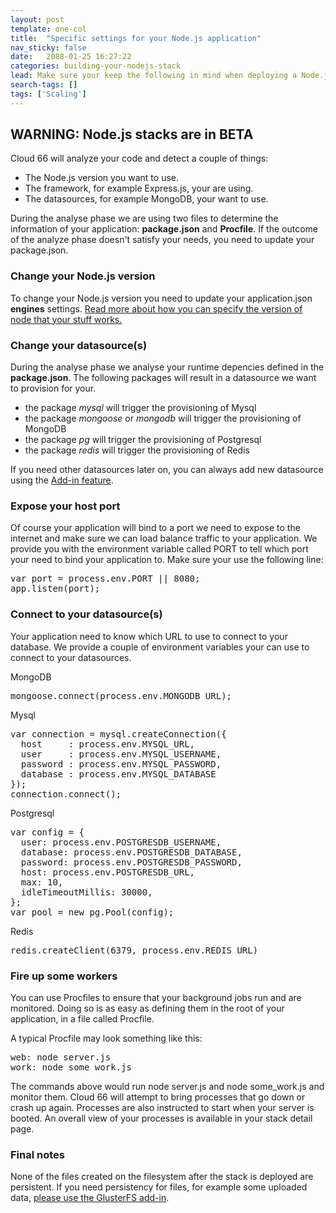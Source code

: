 ```yaml
---
layout: post
template: one-col
title:  "Specific settings for your Node.js application"
nav_sticky: false
date:   2088-01-25 16:27:22
categories: building-your-nodejs-stack
lead: Make sure your keep the following in mind when deploying a Node.js application
search-tags: []
tags: ['Scaling']
---
```


<h2 id="beta">WARNING: Node.js stacks are in BETA</h2>

Cloud 66 will analyze your code and detect a couple of things:

<ul>
 <li> The Node.js version you want to use.</li>
 <li> The framework, for example Express.js, your are using.</li>
 <li> The datasources, for example MongoDB, your want to use.</li>
</ul>

During the analyse phase we are using two files to determine the information of your application: <b>package.json</b> and <b>Procfile</b>. If the outcome of the analyze phase doesn't satisfy your needs, you need to update your package.json.

<h3> Change your Node.js version </h3>

To change your Node.js version you need to update your application.json <b>engines</b> settings. <a href="https://docs.npmjs.com/files/package.json#engines">Read more about how you can specify the version of node that your stuff works.</a>

<h3> Change your datasource(s) </h3>

During the analyse phase we analyse your runtime depencies defined in the <b>package.json</b>. The following packages will result in a datasource we want to provision for your.

<ul>
<li> the package <i>mysql</i> will trigger the provisioning of Mysql</li>
<li> the package <i>mongoose</i> or <i>mongodb</i> will trigger the provisioning of MongoDB</li>
<li> the package <i>pg</i> will trigger the provisioning of Postgresql</li>
<li> the package <i>redis</i> will trigger the provisioning of Redis</li>
</ul>

If you need other datasources later on, you can always add new datasource using the <a href="/category/stack-add-ins">Add-in feature</a>.

<h3> Expose your host port</h3>

Of course your application will bind to a port we need to expose to the internet and make sure we can load balance traffic to your application. We provide you with the environment variable called PORT to tell which port your need to bind your application to. Make sure your use the following line:

<pre class="prettyprint">
var port = process.env.PORT || 8080;
app.listen(port);
</pre>

<h3> Connect to your datasource(s)</h3>

Your application need to know which URL to use to connect to your database. We provide a couple of environment variables your can use to connect to your datasources. 

MongoDB

<pre class="prettyprint">
mongoose.connect(process.env.MONGODB_URL);
</pre>

Mysql

<pre class="prettyprint">
var connection = mysql.createConnection({
  host     : process.env.MYSQL_URL,
  user     : process.env.MYSQL_USERNAME,
  password : process.env.MYSQL_PASSWORD,
  database : process.env.MYSQL_DATABASE
});
connection.connect();
</pre>

Postgresql

<pre class="prettyprint">
var config = {
  user: process.env.POSTGRESDB_USERNAME,
  database: process.env.POSTGRESDB_DATABASE,
  password: process.env.POSTGRESDB_PASSWORD, 
  host: process.env.POSTGRESDB_URL,
  max: 10, 
  idleTimeoutMillis: 30000,
};
var pool = new pg.Pool(config);
</pre>

Redis

<pre class="prettyprint">
redis.createClient(6379, process.env.REDIS_URL)
</pre>

<h3> Fire up some workers </h3>

You can use Procfiles to ensure that your background jobs run and are monitored. Doing so is as easy as defining them in the root of your application, in a file called Procfile.

A typical Procfile may look something like this:

<pre class="prettyprint">
web: node server.js
work: node some_work.js
</pre>

The commands above would run node server.js and node some_work.js and monitor them. Cloud 66 will attempt to bring processes that go down or crash up again. Processes are also instructed to start when your server is booted. An overall view of your processes is available in your stack detail page.


<h3> Final notes </h3>

None of the files created on the filesystem after the stack is deployed are persistent. If you need persistency for files, for example some uploaded data, <a href="/stack-add-ins/glusterfs">please use the GlusterFS add-in</a>.


